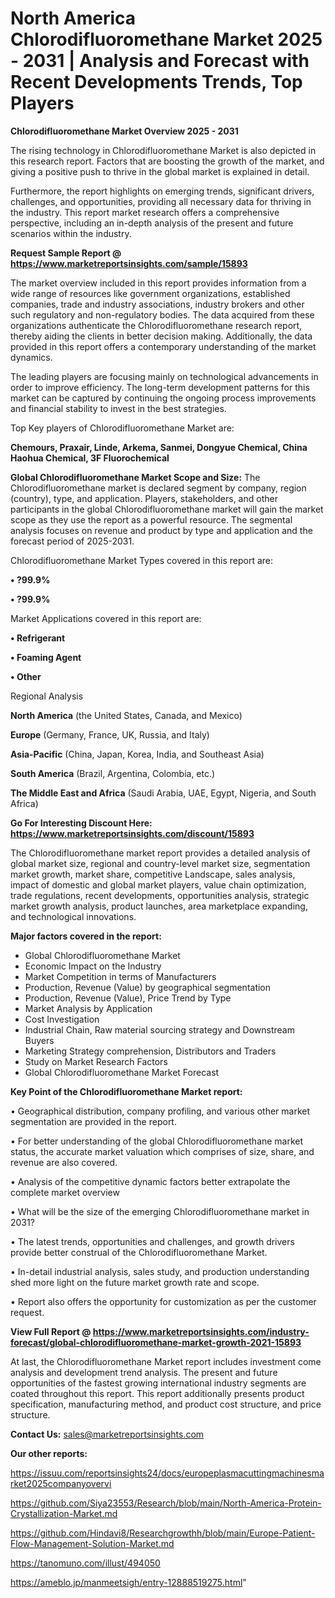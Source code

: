# North America Chlorodifluoromethane Market 2025 - 2031 | Analysis and Forecast with Recent Developments Trends, Top Players

<Strong> Chlorodifluoromethane Market Overview 2025 - 2031</strong>

The rising technology in Chlorodifluoromethane Market is also depicted in this research report. Factors that are boosting the growth of the market, and giving a positive push to thrive in the global market is explained in detail.

Furthermore, the report highlights on emerging trends, significant drivers, challenges, and opportunities, providing all necessary data for thriving in the industry. This report market research offers a comprehensive perspective, including an in-depth analysis of the present and future scenarios within the industry.

<strong>Request Sample Report @ <a href=https://www.marketreportsinsights.com/sample/15893>https://www.marketreportsinsights.com/sample/15893</a></strong>

The market overview included in this report provides information from a wide range of resources like government organizations, established companies, trade and industry associations, industry brokers and other such regulatory and non-regulatory bodies. The data acquired from these organizations authenticate the Chlorodifluoromethane research report, thereby aiding the clients in better decision making. Additionally, the data provided in this report offers a contemporary understanding of the market dynamics.

The leading players are focusing mainly on technological advancements in order to improve efficiency. The long-term development patterns for this market can be captured by continuing the ongoing process improvements and financial stability to invest in the best strategies.

Top Key players of Chlorodifluoromethane Market are:

<strong>Chemours, Praxair, Linde, Arkema, Sanmei, Dongyue Chemical, China Haohua Chemical, 3F Fluorochemical</strong>

<strong><b>Global Chlorodifluoromethane Market Scope and Size:</b></strong>
The Chlorodifluoromethane market is declared segment by company, region (country), type, and application. Players, stakeholders, and other participants in the global Chlorodifluoromethane market will gain the market scope as they use the report as a powerful resource. The segmental analysis focuses on revenue and product by type and application and the forecast period of 2025-2031.

Chlorodifluoromethane Market Types covered in this report are:

<strong>• ?99.9%

• ?99.9%</strong>

Market Applications covered in this report are:

<strong>• Refrigerant

• Foaming Agent

• Other</strong> 

Regional Analysis

<strong>North America</strong> (the United States, Canada, and Mexico)

<strong>Europe</strong> (Germany, France, UK, Russia, and Italy)

<strong>Asia-Pacific</strong> (China, Japan, Korea, India, and Southeast Asia)

<strong>South America</strong> (Brazil, Argentina, Colombia, etc.)

<strong>The Middle East and Africa</strong> (Saudi Arabia, UAE, Egypt, Nigeria, and South Africa)

<strong>Go For Interesting Discount Here: <a href=https://www.marketreportsinsights.com/discount/15893>https://www.marketreportsinsights.com/discount/15893</a></strong>

The Chlorodifluoromethane market report provides a detailed analysis of global market size, regional and country-level market size, segmentation market growth, market share, competitive Landscape, sales analysis, impact of domestic and global market players, value chain optimization, trade regulations, recent developments, opportunities analysis, strategic market growth analysis, product launches, area marketplace expanding, and technological innovations.

<strong><b>Major factors covered in the report:</b></strong>
<ul>
  <li>Global Chlorodifluoromethane Market </li>
  <li>Economic Impact on the Industry</li>
  <li>Market Competition in terms of Manufacturers</li>
  <li>Production, Revenue (Value) by geographical segmentation</li>
  <li>Production, Revenue (Value), Price Trend by Type</li>
  <li>Market Analysis by Application</li>
  <li>Cost Investigation</li>
  <li>Industrial Chain, Raw material sourcing strategy and Downstream Buyers</li>
  <li>Marketing Strategy comprehension, Distributors and Traders</li>
  <li>Study on Market Research Factors</li>
  <li>Global Chlorodifluoromethane Market Forecast</li>
</ul>

<strong><b>Key Point of the Chlorodifluoromethane Market report:</b></strong>

• Geographical distribution, company profiling, and various other market segmentation are provided in the report.

• For better understanding of the global Chlorodifluoromethane market status, the accurate market valuation which comprises of size, share, and revenue are also covered.

• Analysis of the competitive dynamic factors better extrapolate the complete market overview

• What will be the size of the emerging Chlorodifluoromethane market in 2031?

• The latest trends, opportunities and challenges, and growth drivers provide better construal of the Chlorodifluoromethane Market.

• In-detail industrial analysis, sales study, and production understanding shed more light on the future market growth rate and scope.

• Report also offers the opportunity for customization as per the customer request.

<strong><b>View Full Report @ <a href=https://www.marketreportsinsights.com/industry-forecast/global-chlorodifluoromethane-market-growth-2021-15893>https://www.marketreportsinsights.com/industry-forecast/global-chlorodifluoromethane-market-growth-2021-15893</a></b></strong>


At last, the Chlorodifluoromethane Market report includes investment come analysis and development trend analysis. The present and future opportunities of the fastest growing international industry segments are coated throughout this report. This report additionally presents product specification, manufacturing method, and product cost structure, and price structure.

<strong>Contact Us:</strong>
sales@marketreportsinsights.com

<strong>Our other reports:</strong>

<a href=https://issuu.com/reportsinsights24/docs/europeplasmacuttingmachinesmarket2025companyovervi>https://issuu.com/reportsinsights24/docs/europeplasmacuttingmachinesmarket2025companyovervi</a>

<a href=https://github.com/Siya23553/Research/blob/main/North-America-Protein-Crystallization-Market.md>https://github.com/Siya23553/Research/blob/main/North-America-Protein-Crystallization-Market.md</a>

<a href=https://github.com/Hindavi8/Researchgrowthh/blob/main/Europe-Patient-Flow-Management-Solution-Market.md>https://github.com/Hindavi8/Researchgrowthh/blob/main/Europe-Patient-Flow-Management-Solution-Market.md</a>

<a href=https://tanomuno.com/illust/494050>https://tanomuno.com/illust/494050</a>

<a href=https://ameblo.jp/manmeetsigh/entry-12888519275.html>https://ameblo.jp/manmeetsigh/entry-12888519275.html</a>"
